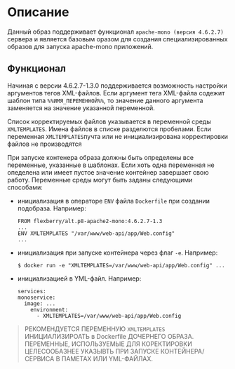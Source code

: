 # Описание

Данный образ поддерживает функционал `apache-mono (версия 4.6.2.7)` сервера 
и является базовым оразом для создания специализированных образов 
для запуска apache-mono приложений. 


## Функционал

Начиная с версии 4.6.2.7-1.3.0 поддерживается возможность настройки аргументов тегов XML-файлов.
Если аргумент тега XML-файла содежит шаблон типа `%%ИМЯ_ПЕРЕМЕННОЙ%%`,
то значение данного аргумента заменяется на значение указанной переменной.

Список корректируемых файлов указывается в переменной среды `XMLTEMPLATES`.
Имена файлов в списке разделются пробелами.
Если переменная `XMLTEMPLATES`пучта или не инициализирована корректировки файлов не производятся

При запуске контенера образа должны быть определены все переменные, указанные в шаблонах.
Если хоть одна переменная не опеделена или имеет пустое значение контейнер завершает свою работу.
Переменные среды могут быть заданы следующими способами:
- инициализация в операторе `ENV` файла `Dockerfile` при создании подобраза. Например:
  ```
  FROM flexberry/alt.p8-apache2-mono:4.6.2.7-1.3
  ...
  ENV XMLTEMPLATES "/var/www/web-api/app/Web.config"
  ...
  ```
- инициализация при запуске контейнера через флаг `-e`. Например:
  ```
  $ docker run -e "XMLTEMPLATES=/var/www/web-api/app/Web.config" ...
  ```
  
- инициализацией в YML-файл. 
Например:
  ```
  services:
  monoservice:
    image: ...
      environment:
        - XMLTEMPLATES=/var/www/web-api/app/Web.config

> РЕКОМЕНДУЕТСЯ ПЕРЕМЕННУЮ `XMLTEMPLATES` ИНИЦИАЛИЗИРОАТЬ в Dockerfile ДОЧЕРНЕГО ОБРАЗА. ПЕРЕМЕННЫЕ, ИСПОЛЬЗУЕМЫЕ ДЛЯ КОРЕКТИРОВКИ ЦЕЛЕСООБАЗНЕЕ УКАЗЫВТЬ ПРИ ЗАПУСКЕ КОНТЕЙНЕРА/СЕРВИСА В ПАМЕТАХ ИЛИ YML-ФАЙЛАХ.   

